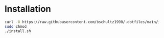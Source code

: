 # Installation

```bash
curl -O https://raw.githubusercontent.com/bschultz1990/.dotfiles/main/install.sh
sudo chmod 
./install.sh
```
